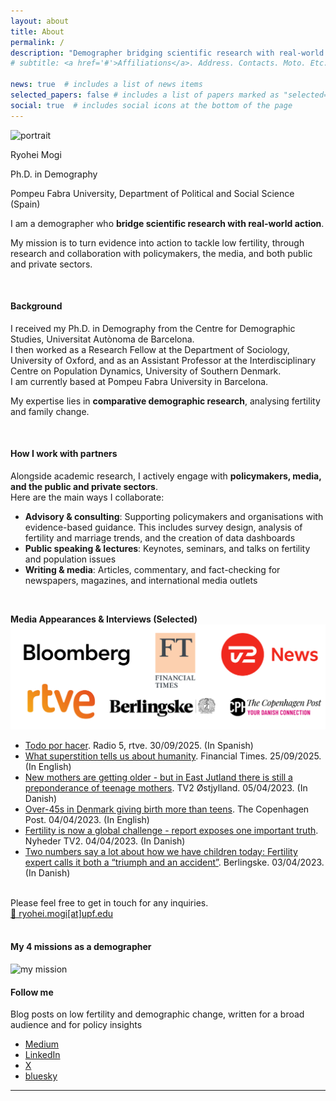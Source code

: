 ```yaml
---
layout: about
title: About
permalink: /
description: "Demographer bridging scientific research with real-world action on low fertility (EN)."
# subtitle: <a href='#'>Affiliations</a>. Address. Contacts. Moto. Etc.

news: true  # includes a list of news items
selected_papers: false # includes a list of papers marked as "selected={true}"
social: true  # includes social icons at the bottom of the page
---
```


<div class="profile-container">
  <img src="/assets/img/prof_pic.jpg" alt="portrait">
  <div class="profile-text">
    <p class="profile-name">Ryohei Mogi</p>
    <p>Ph.D. in Demography</p>
    <p>Pompeu Fabra University, Department of Political and Social Science (Spain)</p>
  </div>
</div>

I am a demographer who **bridge scientific research with real-world action**.  

My mission is to turn evidence into action to tackle low fertility, through research and collaboration with policymakers, the media, and both public and private sectors.

<br />

#### **Background**
I received my Ph.D. in Demography from the Centre for Demographic Studies, Universitat Autònoma de Barcelona.  
I then worked as a Research Fellow at the Department of Sociology, University of Oxford, and as an Assistant Professor at the Interdisciplinary Centre on Population Dynamics, University of Southern Denmark.  
I am currently based at Pompeu Fabra University in Barcelona.  

My expertise lies in **comparative demographic research**, analysing fertility and family change.

<br />

#### **How I work with partners**
Alongside academic research, I actively engage with **policymakers, media, and the public and private sectors**.  
Here are the main ways I collaborate:

- **Advisory & consulting**: Supporting policymakers and organisations with evidence-based guidance. This includes survey design, analysis of fertility and marriage trends, and the creation of data dashboards
- **Public speaking & lectures**: Keynotes, seminars, and talks on fertility and population issues 
- **Writing & media**: Articles, commentary, and fact-checking for newspapers, magazines, and international media outlets  

<br />

**Media Appearances & Interviews (Selected)** 
<img width = "750" alt = "Selected media coverage" src = "/assets/img/media_logos_eng.png">

- [Todo por hacer](https://www.rtve.es/play/audios/todo-por-hacer/ia-generacion-voces-30-09-25/16751021/). Radio 5, rtve. 30/09/2025. (In Spanish)
- [What superstition tells us about humanity](https://www.ft.com/content/ffa159c2-33f0-49f8-ad69-e78893d7f377). Financial Times. 25/09/2025. (In English)
- [New mothers are getting older - but in East Jutland there is still a preponderance of teenage mothers](https://www.tv2ostjylland.dk/oestjylland/nye-moedre-bliver-aeldre-men-i-oestjylland-er-der-stadig-overvaegt-af-teenage-moedre). TV2 Østjylland. 05/04/2023. (In Danish)
- [Over-45s in Denmark giving birth more than teens](https://cphpost.dk/2023-04-04/news/over-45s-in-denmark-giving-birth-more-than-teens/). The Copenhagen Post. 04/04/2023. (In English)
- [Fertility is now a global challenge - report exposes one important truth](https://nyheder.tv2.dk/samfund/2023-04-04-fertilitet-er-nu-en-global-udfordring-rapport-blotlaegger-en-vigtig-sandhed). Nyheder TV2. 04/04/2023. (In Danish)
- [Two numbers say a lot about how we have children today: Fertility expert calls it both a “triumph and an accident”](https://www.berlingske.dk/samfund/to-tal-siger-en-hel-del-om-hvordan-vi-i-dag-faar-boern-fertilitetsekspert). Berlingske. 03/04/2023. (In Danish)

<br />

<div class="cta-card">
  <div class="cta-text">
    Please feel free to get in touch for any inquiries.
  </div>
  <a class="btn-cta" href="mailto:ryohei.mogi@upf.edu">📩 ryohei.mogi[at]upf.edu</a>
</div>

<br />

#### **My 4 missions as a demographer**

<img width = "750" alt = "my mission" src = "/assets/img/Mission_Mogi_eng.png">

<br />

#### **Follow me**
Blog posts on low fertility and demographic change, written for a broad audience and for policy insights
- [Medium](https://medium.com/@rmogi)
- [LinkedIn](https://www.linkedin.com/in/ryohei-mogi-45bb73174/)
- [X](https://x.com/rmogimogi)
- [bluesky](https://bsky.app/profile/ryomogi.bsky.social)

---

<br />
